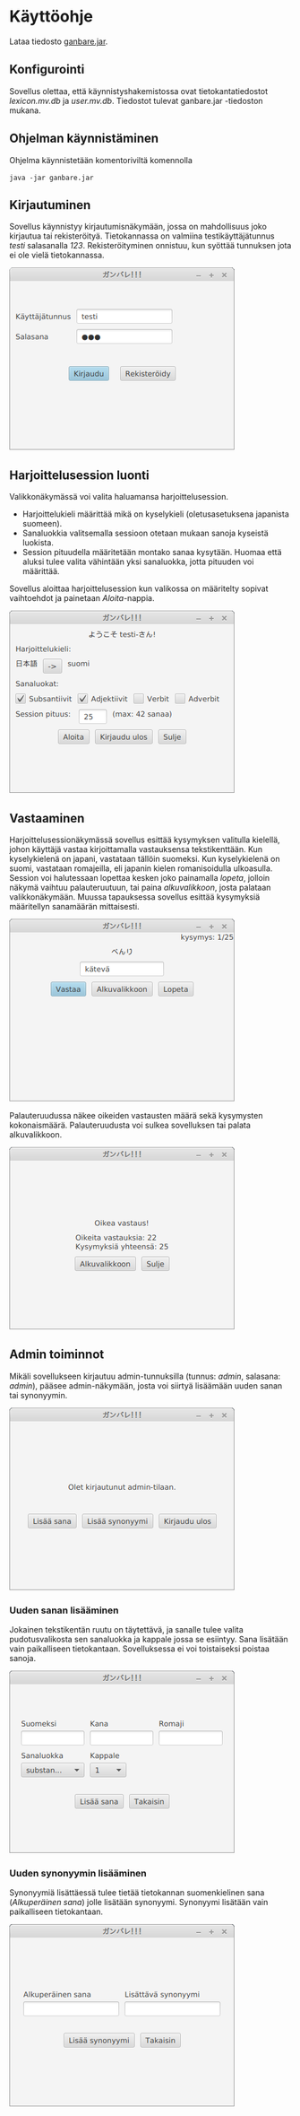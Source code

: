 # Käyttöohje

Lataa tiedosto [ganbare.jar](https://github.com/Mieskalmari/ot-harjoitustyo/releases/tag/loppupalautus).

## Konfigurointi
Sovellus olettaa, että käynnistyshakemistossa ovat tietokantatiedostot _lexicon.mv.db_ ja _user.mv.db_. Tiedostot tulevat ganbare.jar -tiedoston mukana.

## Ohjelman käynnistäminen
Ohjelma käynnistetään komentoriviltä komennolla

```
java -jar ganbare.jar
```

## Kirjautuminen

Sovellus käynnistyy kirjautumisnäkymään, jossa on mahdollisuus joko kirjautua tai rekisteröityä. Tietokannassa on valmiina testikäyttäjätunnus _testi_ salasanalla _123_. Rekisteröityminen onnistuu, kun syöttää tunnuksen jota ei ole vielä tietokannassa.

<img src="https://raw.githubusercontent.com/Mieskalmari/ot-harjoitustyo/master/dokumentaatio/kuvat/sovelluskuvat/kirjautumisruutu.png">


## Harjoittelusession luonti
Valikkonäkymässä voi valita haluamansa harjoittelusession.
- Harjoittelukieli määrittää mikä on kyselykieli (oletusasetuksena japanista suomeen). 
- Sanaluokkia valitsemalla sessioon otetaan mukaan sanoja kyseistä luokista.
- Session pituudella määritetään montako sanaa kysytään. Huomaa että aluksi tulee valita vähintään yksi sanaluokka, jotta pituuden voi määrittää.

Sovellus aloittaa harjoittelusession kun valikossa on määritelty sopivat vaihtoehdot ja painetaan _Aloita_-nappia.

<img src="https://raw.githubusercontent.com/Mieskalmari/ot-harjoitustyo/master/dokumentaatio/kuvat/sovelluskuvat/valikkoruutu.png">

## Vastaaminen
Harjoittelusessionäkymässä sovellus esittää kysymyksen valitulla kielellä, johon käyttäjä vastaa kirjoittamalla vastauksensa tekstikenttään. Kun kyselykielenä on japani, vastataan tällöin suomeksi. Kun kyselykielenä on suomi, vastataan romajeilla, eli japanin kielen romanisoidulla ulkoasulla. Session voi halutessaan lopettaa kesken joko painamalla _lopeta_, jolloin näkymä vaihtuu palauteruutuun, tai paina _alkuvalikkoon_, josta palataan valikkonäkymään. Muussa tapauksessa sovellus esittää kysymyksiä määritellyn sanamäärän mittaisesti. 

<img src="https://raw.githubusercontent.com/Mieskalmari/ot-harjoitustyo/master/dokumentaatio/kuvat/sovelluskuvat/tehtavaruutu.png">

Palauteruudussa näkee oikeiden vastausten määrä sekä kysymysten kokonaismäärä. Palauteruudusta voi sulkea sovelluksen tai palata alkuvalikkoon.

<img src="https://raw.githubusercontent.com/Mieskalmari/ot-harjoitustyo/master/dokumentaatio/kuvat/sovelluskuvat/palauteruutu.png">

## Admin toiminnot
Mikäli sovellukseen kirjautuu admin-tunnuksilla (tunnus: _admin_, salasana: _admin_), pääsee admin-näkymään, josta voi siirtyä lisäämään uuden sanan tai synonyymin.

<img src="https://raw.githubusercontent.com/Mieskalmari/ot-harjoitustyo/master/dokumentaatio/kuvat/sovelluskuvat/admintila.png">

### Uuden sanan lisääminen
Jokainen tekstikentän ruutu on täytettävä, ja sanalle tulee valita pudotusvalikosta sen sanaluokka ja kappale jossa se esiintyy. Sana lisätään vain paikalliseen tietokantaan. Sovelluksessa ei voi toistaiseksi poistaa sanoja.

<img src="https://raw.githubusercontent.com/Mieskalmari/ot-harjoitustyo/master/dokumentaatio/kuvat/sovelluskuvat/lisaasana.png">


### Uuden synonyymin lisääminen
Synonyymiä lisättäessä tulee tietää tietokannan suomenkielinen sana (_Alkuperäinen sana_) jolle lisätään synonyymi. Synonyymi lisätään vain paikalliseen tietokantaan. 

<img src="https://raw.githubusercontent.com/Mieskalmari/ot-harjoitustyo/master/dokumentaatio/kuvat/sovelluskuvat/lisaasynonyymi.png">
